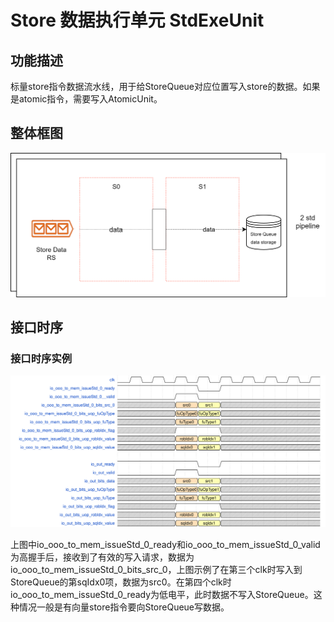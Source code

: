 # Store 数据执行单元 StdExeUnit

## 功能描述

标量store指令数据流水线，用于给StoreQueue对应位置写入store的数据。如果是atomic指令，需要写入AtomicUnit。

## 整体框图
<!-- 请使用 svg -->

![stdExeUnit整体框图](./figure/stdExeUnit.svg)

## 接口时序

### 接口时序实例

![stdExeUnit有效请求接口时序](./figure/stdExeUnit-timing.svg)

上图中io_ooo_to_mem_issueStd_0_ready和io_ooo_to_mem_issueStd_0_valid为高握手后，接收到了有效的写入请求，数据为io_ooo_to_mem_issueStd_0_bits_src_0，上图示例了在第三个clk时写入到StoreQueue的第sqIdx0项，数据为src0。在第四个clk时io_ooo_to_mem_issueStd_0_ready为低电平，此时数据不写入StoreQueue。这种情况一般是有向量store指令要向StoreQueue写数据。